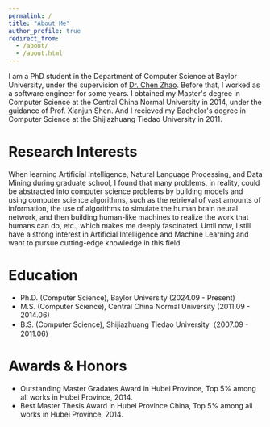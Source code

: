 ```yaml
---
permalink: /
title: "About Me"
author_profile: true
redirect_from: 
  - /about/
  - /about.html
---
```


I am a PhD student in the Department of Computer Science at Baylor University, under the supervision of [Dr. Chen Zhao](https://charliezhaoyinpeng.github.io/homepage/). Before that, I worked as a software engineer for some years. I obtained my Master's degree in Computer Science at the Central China Normal University in 2014, under the guidance of Prof. Xianjun Shen. And I recieved my Bachelor's degree in Computer Science at the Shijiazhuang Tiedao University in 2011. 

Research Interests
======
When learning Artificial Intelligence, Natural Language Processing, and Data Mining during graduate school, I found that many problems, in reality, could be abstracted into computer science problems by building models and using computer science algorithms, such as the retrieval of vast amounts of information, the use of algorithms to simulate the human brain neural network, and then building human-like machines to realize the work that humans can do, etc., which makes me deeply fascinated. Until now, I still have a strong interest in Artificial Intelligence and Machine Learning and want to pursue cutting-edge knowledge in this field.

Education
======
* Ph.D. (Computer Science), Baylor University (2024.09 - Present)
* M.S. (Computer Science), Central China Normal University (2011.09 - 2014.06)
* B.S. (Computer Science), Shijiazhuang Tiedao University（2007.09 - 2011.06)

Awards & Honors 
======
* Outstanding Master Gradates Award in Hubei Province, Top 5% among all works in Hubei Province, 2014. 
* Best Master Thesis Award in Hubei Province China, Top 5% among all works in Hubei Province, 2014.
